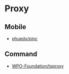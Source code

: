 # Proxy

## Mobile

- [phuedx/pinc](https://github.com/phuedx/pinc)

## Command

- [WPO-Foundation/tsproxy](https://github.com/WPO-Foundation/tsproxy)
